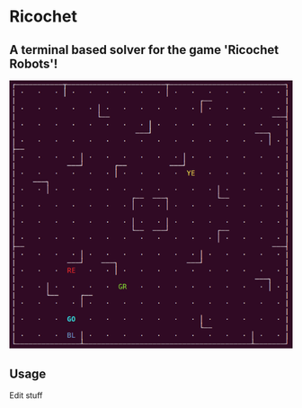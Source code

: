 # Ricochet

## A terminal based solver for the game 'Ricochet Robots'!

![example](/board.png)

## Usage

Edit stuff